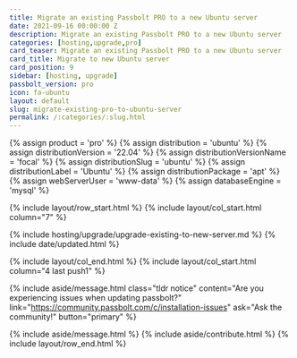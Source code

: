 ```yaml
---
title: Migrate an existing Passbolt PRO to a new Ubuntu server 
date: 2021-09-16 00:00:00 Z
description: Migrate an existing Passbolt PRO to a new Ubuntu server
categories: [hosting,upgrade,pro]
card_teaser: Migrate an existing Passbolt PRO to a new Ubuntu server 
card_title: Migrate to new Ubuntu server
card_position: 9
sidebar: [hosting, upgrade]
passbolt_version: pro
icon: fa-ubuntu
layout: default
slug: migrate-existing-pro-to-ubuntu-server
permalink: /:categories/:slug.html
---
```


{% assign product = 'pro' %}
{% assign distribution = 'ubuntu' %}
{% assign distributionVersion = '22.04' %}
{% assign distributionVersionName = 'focal' %}
{% assign distributionSlug = 'ubuntu' %}
{% assign distributionLabel = 'Ubuntu' %}
{% assign distributionPackage = 'apt' %}
{% assign webServerUser = 'www-data' %}
{% assign databaseEngine = 'mysql' %}

{% include layout/row_start.html %}
{% include layout/col_start.html column="7" %}

{% include hosting/upgrade/upgrade-existing-to-new-server.md %}
{% include date/updated.html %}

{% include layout/col_end.html %}
{% include layout/col_start.html column="4 last push1" %}

{% include aside/message.html
    class="tldr notice"
    content="Are you experiencing issues when updating passbolt?"
    link="https://community.passbolt.com/c/installation-issues"
    ask="Ask the community!"
    button="primary"
%}

{% include aside/message.html %}
{% include aside/contribute.html %}
{% include layout/row_end.html %}
